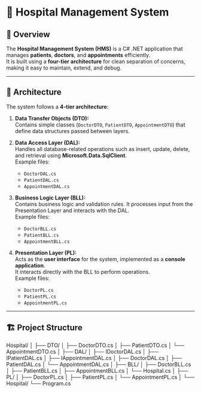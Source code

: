 # 🏥 Hospital Management System

## 📖 Overview
The **Hospital Management System (HMS)** is a C# .NET application that manages **patients**, **doctors**, and **appointments** efficiently.  
It is built using a **four-tier architecture** for clean separation of concerns, making it easy to maintain, extend, and debug.

---

## 🧩 Architecture
The system follows a **4-tier architecture**:

1. **Data Transfer Objects (DTO):**  
   Contains simple classes (`DoctorDTO`, `PatientDTO`, `AppointmentDTO`) that define data structures passed between layers.

2. **Data Access Layer (DAL):**  
   Handles all database-related operations such as insert, update, delete, and retrieval using **Microsoft.Data.SqlClient**.  
   Example files:  
   - `DoctorDAL.cs`  
   - `PatientDAL.cs`  
   - `AppointmentDAL.cs`

3. **Business Logic Layer (BLL):**  
   Contains business logic and validation rules. It processes input from the Presentation Layer and interacts with the DAL.  
   Example files:  
   - `DoctorBLL.cs`  
   - `PatientBLL.cs`  
   - `AppointmentBLL.cs`

4. **Presentation Layer (PL):**  
   Acts as the **user interface** for the system, implemented as a **console application**.  
   It interacts directly with the BLL to perform operations.  
   Example files:  
   - `DoctorPL.cs`  
   - `PatientPL.cs`  
   - `AppointmentPL.cs`

---
## 🏗️ Project Structure

Hospital/
│
├── DTO/
│   ├── DoctorDTO.cs
│   ├── PatientDTO.cs
│   └── AppointmentDTO.cs
│
├── DAL/
│   ├── IDoctorDAL.cs
│   ├── IPatientDAL.cs
│   ├── IAppointmentDAL.cs
│   ├── DoctorDAL.cs
│   ├── PatientDAL.cs
│   └── AppointmentDAL.cs
│
├── BLL/
│   ├── DoctorBLL.cs
│   ├── PatientBLL.cs
│   ├── AppointmentBLL.cs
│   └── Hospital.cs
│
├── PL/
│   ├── DoctorPL.cs
│   ├── PatientPL.cs
│   └── AppointmentPL.cs
│
└── Hospital/
    └── Program.cs
